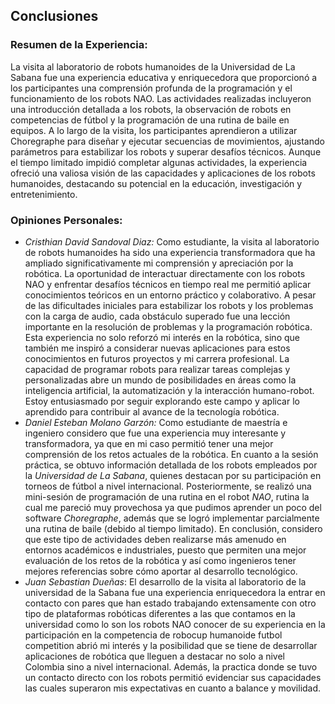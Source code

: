 ## Conclusiones

### Resumen de la Experiencia:
La visita al laboratorio de robots humanoides de la Universidad de La Sabana fue una experiencia educativa y enriquecedora que proporcionó a los participantes una comprensión profunda de la programación y el funcionamiento de los robots NAO. Las actividades realizadas incluyeron una introducción detallada a los robots, la observación de robots en competencias de fútbol y la programación de una rutina de baile en equipos. A lo largo de la visita, los participantes aprendieron a utilizar Choregraphe para diseñar y ejecutar secuencias de movimientos, ajustando parámetros para estabilizar los robots y superar desafíos técnicos. Aunque el tiempo limitado impidió completar algunas actividades, la experiencia ofreció una valiosa visión de las capacidades y aplicaciones de los robots humanoides, destacando su potencial en la educación, investigación y entretenimiento.

### Opiniones Personales:

- *Cristhian David Sandoval Diaz:* Como estudiante, la visita al laboratorio de robots humanoides ha sido una experiencia transformadora que ha ampliado significativamente mi comprensión y apreciación por la robótica. La oportunidad de interactuar directamente con los robots NAO y enfrentar desafíos técnicos en tiempo real me permitió aplicar conocimientos teóricos en un entorno práctico y colaborativo. A pesar de las dificultades iniciales para estabilizar los robots y los problemas con la carga de audio, cada obstáculo superado fue una lección importante en la resolución de problemas y la programación robótica. Esta experiencia no solo reforzó mi interés en la robótica, sino que también me inspiró a considerar nuevas aplicaciones para estos conocimientos en futuros proyectos y mi carrera profesional. La capacidad de programar robots para realizar tareas complejas y personalizadas abre un mundo de posibilidades en áreas como la inteligencia artificial, la automatización y la interacción humano-robot. Estoy entusiasmado por seguir explorando este campo y aplicar lo aprendido para contribuir al avance de la tecnología robótica.
- *Daniel Esteban Molano Garzón:* Como estudiante de maestría e ingeniero considero que fue una experiencia muy interesante y transformadora, ya que en mi caso permitió tener una mejor comprensión de los retos actuales de la robótica. En cuanto a la sesión práctica, se obtuvo información detallada de los robots empleados por la *Universidad de La Sabana*, quienes destacan por su participación en torneos de fútbol a nivel internacional. Posteriormente, se realizó una mini-sesión de programación de una rutina en el robot *NAO*, rutina la cual me pareció muy provechosa ya que pudimos aprender un poco del software *Choregraphe*, además que se logró implementar parcialmente una rutina de baile (debido al tiempo limitado). En conclusión, considero que este tipo de actividades deben realizarse más amenudo en entornos académicos e industriales, puesto que permiten una mejor evaluación de los retos de la robótica y así como ingenieros tener mejores referencias sobre cómo aportar al desarrollo tecnológico.
- *Juan Sebastian Dueñas*: El desarrollo de la visita al laboratorio de la universidad de la Sabana fue una experiencia enriquecedora la entrar en contacto con pares que han estado trabajando extensamente con otro tipo de plataformas robóticas diferentes a las que contamos en la universidad como lo son los robots NAO conocer de su experiencia en la participación en la competencia de robocup humanoide futbol competition abrió  mi interés y la posibilidad que se tiene de desarrollar aplicaciones de robótica que lleguen a destacar no solo a nivel Colombia sino a nivel internacional. Además, la practica donde se tuvo un contacto directo con los robots permitió evidenciar sus capacidades las cuales superaron mis expectativas en cuanto a balance y movilidad. 
